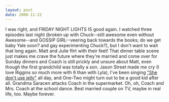 ```yaml
---
layout: post
date: 2008-11-22
--- 
```


I was right, and FRIDAY NIGHT LIGHTS IS good again. I watched three episodes last night (broken up with Chuck--still awesome even without Awesome--and GOSSIP GIRL--veering back towards the books; do we get baby Yale soon? and gay experimenting Chuck?), but I don't want to wait that long again. Matt and Julie flirt with their feet! That dinner table scene just makes me crave the future where they're married and come over for Sunday dinners and Coach is still prickly and unsure about Matt, even though the first grandchild was totally a son. Jason Street made me cry (I love Riggins so much more with 6 than with Lyla), I've been singing ["She don't use jelly"](https://www.youtube.com/watch?v=cvfxKbpoxRE) all day, and One-Two might turn out to be a good kid after all. Grandma Saracen attacks Coach in the supermarket. Oh, oh, Coach and Mrs. Coach at the school dance. Best married couple on TV, maybe in real life, too. Maybe forever.
